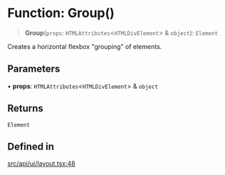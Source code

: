# Function: Group()

> **Group**(`props`: `HTMLAttributes`\<`HTMLDivElement`\> & `object`): `Element`

Creates a horizontal flexbox "grouping" of elements.

## Parameters

• **props**: `HTMLAttributes`\<`HTMLDivElement`\> & `object`

## Returns

`Element`

## Defined in

[src/api/ui/layout.tsx:48](https://github.com/blacksmithgu/datacore/blob/7b0c019def7e079c43dc5dbea32d9f610e95285b/src/api/ui/layout.tsx#L48)
